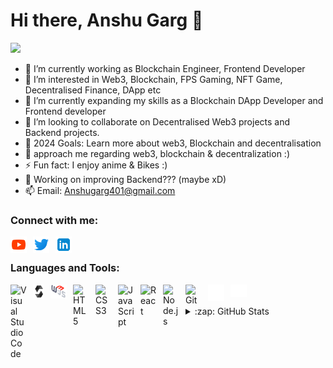 # Hi there, Anshu Garg  👋 

![](https://x.com/AnshuGa35616955/header_photo)

- 🔭 I’m currently working as Blockchain Engineer, Frontend Developer
- 👀 I’m interested in Web3, Blockchain, FPS Gaming, NFT Game, Decentralised Finance, DApp etc
- 🌱 I’m currently expanding my skills as a Blockchain DApp Developer and Frontend developer
- 👯 I’m looking to collaborate on Decentralised Web3 projects and Backend projects.
- 🥅 2024 Goals: Learn more about web3, Blockchain and decentralisation
- 💬 approach me regarding web3, blockchain & decentralization :)
- ⚡ Fun fact: I enjoy anime & Bikes :)
- 🤔 Working on improving Backend??? (maybe xD)
- 📫 Email: Anshugarg401@gmail.com

### Connect with me:

[<img align="left" alt="Youtube" width="26px" src="./img/youtube.svg" style="padding-right:10px;" />](https://www.youtube.com/@anshugarg5495)
&nbsp;&nbsp;
[<img align="left" alt="Twitter" width="26px" src="./img/twitter.svg" style="padding-right:10px;" />](https://x.com/AnshuGa35616955)
&nbsp;&nbsp;
[<img align="left" alt="LinkedIn" width="26px" src="./img/linkedin.svg" style="padding-right:10px;" />](https://www.linkedin.com/in/anshu-garg-401abc/)

### Languages and Tools:

<img align="left" alt="Visual Studio Code" width="26px" src="https://cdn.jsdelivr.net/gh/devicons/devicon/icons/vscode/vscode-original.svg" style="padding-right:10px;" />
<img align="left" alt="Solidity" width="18px" src="./img/Solidity.png" style="padding-right:10px;" />
<img align="left" alt="Web3" width="26px" src="/img/Web3.png" style="padding-right:10px;" />
<img align="left" alt="HTML5" width="26px" src="https://cdn.jsdelivr.net/gh/devicons/devicon/icons/html5/html5-original.svg" style="padding-right:10px;" />
<img align="left" alt="CSS3" width="26px" src="https://cdn.jsdelivr.net/gh/devicons/devicon/icons/css3/css3-original.svg" style="padding-right:10px;" />
<img align="left" alt="JavaScript" width="26px" src="https://cdn.jsdelivr.net/gh/devicons/devicon/icons/javascript/javascript-original.svg" style="padding-right:10px;" />
<img align="left" alt="React" width="26px" src="https://cdn.jsdelivr.net/gh/devicons/devicon/icons/react/react-original.svg" style="padding-right:10px;" />
<img align="left" alt="Node.js" width="26px" src="https://cdn.jsdelivr.net/gh/devicons/devicon/icons/nodejs/nodejs-original.svg" style="padding-right:10px;" />
<img align="left" alt="Git" width="26px" src="https://cdn.jsdelivr.net/gh/devicons/devicon/icons/git/git-original.svg" style="padding-right:10px;" />
<img align="left" alt="GitHub" width="26px" src="./img/github-white.svg" style="padding-right:10px;" />
<img align="left" alt="Terminal" width="26px" src="./img/terminal.svg" />

<br />
<br />

<details>
  <summary>:zap: GitHub Stats</summary>  
</details>

 
